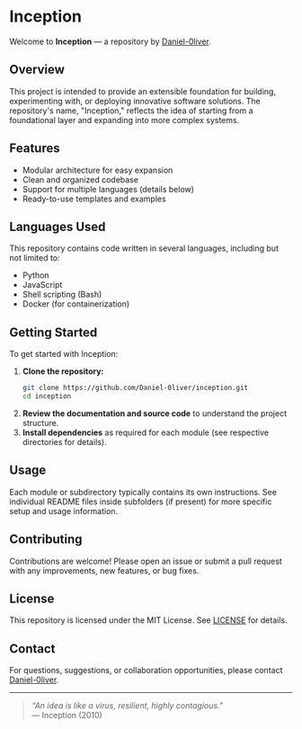 # Inception

Welcome to **Inception** — a repository by [Daniel-0liver](https://github.com/Daniel-0liver).

## Overview

This project is intended to provide an extensible foundation for building, experimenting with, or deploying innovative software solutions. The repository's name, "Inception," reflects the idea of starting from a foundational layer and expanding into more complex systems.

## Features

- Modular architecture for easy expansion
- Clean and organized codebase
- Support for multiple languages (details below)
- Ready-to-use templates and examples

## Languages Used

This repository contains code written in several languages, including but not limited to:

- Python
- JavaScript
- Shell scripting (Bash)
- Docker (for containerization)

## Getting Started

To get started with Inception:

1. **Clone the repository:**
   ```sh
   git clone https://github.com/Daniel-0liver/inception.git
   cd inception
   ```
2. **Review the documentation and source code** to understand the project structure.
3. **Install dependencies** as required for each module (see respective directories for details).

## Usage

Each module or subdirectory typically contains its own instructions. See individual README files inside subfolders (if present) for more specific setup and usage information.

## Contributing

Contributions are welcome! Please open an issue or submit a pull request with any improvements, new features, or bug fixes.

## License

This repository is licensed under the MIT License. See [LICENSE](LICENSE) for details.

## Contact

For questions, suggestions, or collaboration opportunities, please contact [Daniel-0liver](https://github.com/Daniel-0liver).

---

> _“An idea is like a virus, resilient, highly contagious.”_<br>
> — Inception (2010)
